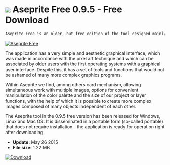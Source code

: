 # ![](https://cdn.softexe.net/static/icon/win.gif) Aseprite Free 0.9.5 - Free Download

```sh
Aseprite Free is an older, but free edition of the tool designed mainly to create animations for games according to the pixel art style. It also allows you to create standard, static images, but this seems a bit difficult.
```
[![Aseprite Free](https://gallery.dpcdn.pl/imgc/Tools/59070/g_-_420x350_1.5_-_x20150526161601_0.png)](https://softexe.net/win/multimedia/graphics-design/aseprite-free:pbdeh.html)

The application has a very simple and aesthetic graphical interface, which was made in accordance with the pixel art technique and which can be associated by older users with the first operating systems with a graphical user interface. Despite this, it has a set of tools and functions that would not be ashamed of many more complex graphics programs.
 
 Within Aseprite we find, among others card mechanism, allowing simultaneous work with multiple images, options for convenient manipulation of the color palette and the size of our project or layer functions, with the help of which it is possible to create more complex images composed of many objects independent of each other.
 
 The Aseprite tool in the 0.9.5 free version has been released for Windows, Linux and Mac OS. It is disseminated in a portable form (so-called portable) that does not require installation - the application is ready for operation right after downloading.


- **Update:** May 26 2015
- **File size:** 1.22 MB

[![Download](https://cdn.softexe.net/static/img/download.png)](https://softexe.net/win/multimedia/graphics-design/aseprite-free:pbdeh.html)

